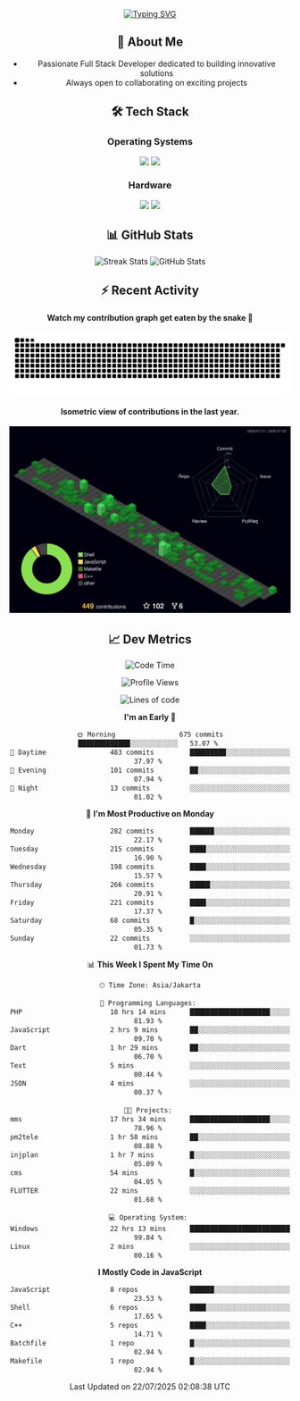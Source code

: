 <div align="center" style="max-width: 900px; margin: auto;">
<a href="https://github.com/thunderkex">
  <img src="https://readme-typing-svg.herokuapp.com?font=Fira+Code&pause=1000&center=true&vCenter=true&width=435&lines=Ha+ha!+I+am+here!;Told+you+a+storm+was+coming!" alt="Typing SVG" />
</a>

## 👋 About Me
- Passionate Full Stack Developer dedicated to building innovative solutions
- Always open to collaborating on exciting projects

## 🛠️ Tech Stack
### Operating Systems
<a href="#"><img src="https://img.shields.io/badge/Linux-FCC624?style=flat&logo=linux&logoColor=black"></a>
<a href="#"><img src="https://img.shields.io/badge/Windows-0078D6?style=flat&logo=windows&logoColor=white"></a>

### Hardware
<a href="#"><img src="https://img.shields.io/badge/Raspberry%20Pi-C51A4A?style=flat&logo=raspberrypi&logoColor=white"></a>
<a href="#"><img src="https://img.shields.io/badge/Arduino-00979D?style=flat&logo=Arduino&logoColor=white"></a>

## 📊 GitHub Stats
<div align="center">
  <img src="https://streak-stats.demolab.com?user=thunderkex&theme=tokyonight-duo&border_radius=20" alt="Streak Stats" />
  <img src="https://github-readme-stats.vercel.app/api?username=thunderkex&show_icons=true&theme=tokyonight&border_radius=20" alt="GitHub Stats" />
</div>

## ⚡ Recent Activity
<h4>Watch my contribution graph get eaten by the snake 🐍</h4>
<img width="600em" alt="thunderkex's Github commit snake" src="https://raw.githubusercontent.com/thunderkex/thunderkex/output/grid-snake-ov.svg" />

<h4>Isometric view of contributions in the last year.</h4>
<a href="./profile-3d-contrib/profile-night-green.svg">
	<img width="600em" src="./profile-3d-contrib/profile-night-green.svg">
</a>

## 📈 Dev Metrics
<!--START_SECTION:waka-->
![Code Time](http://img.shields.io/badge/Code%20Time-1%2C420%20hrs%2043%20mins-blue)

![Profile Views](http://img.shields.io/badge/Profile%20Views-1-blue)

![Lines of code](https://img.shields.io/badge/From%20Hello%20World%20I%27ve%20Written-3.4%20million%20lines%20of%20code-blue)

**I'm an Early 🐤** 

```text
🌞 Morning                675 commits         █████████████░░░░░░░░░░░░   53.07 % 
🌆 Daytime                483 commits         █████████░░░░░░░░░░░░░░░░   37.97 % 
🌃 Evening                101 commits         ██░░░░░░░░░░░░░░░░░░░░░░░   07.94 % 
🌙 Night                  13 commits          ░░░░░░░░░░░░░░░░░░░░░░░░░   01.02 % 
```
📅 **I'm Most Productive on Monday** 

```text
Monday                   282 commits         ██████░░░░░░░░░░░░░░░░░░░   22.17 % 
Tuesday                  215 commits         ████░░░░░░░░░░░░░░░░░░░░░   16.90 % 
Wednesday                198 commits         ████░░░░░░░░░░░░░░░░░░░░░   15.57 % 
Thursday                 266 commits         █████░░░░░░░░░░░░░░░░░░░░   20.91 % 
Friday                   221 commits         ████░░░░░░░░░░░░░░░░░░░░░   17.37 % 
Saturday                 68 commits          █░░░░░░░░░░░░░░░░░░░░░░░░   05.35 % 
Sunday                   22 commits          ░░░░░░░░░░░░░░░░░░░░░░░░░   01.73 % 
```


📊 **This Week I Spent My Time On** 

```text
🕑︎ Time Zone: Asia/Jakarta

💬 Programming Languages: 
PHP                      18 hrs 14 mins      ████████████████████░░░░░   81.93 % 
JavaScript               2 hrs 9 mins        ██░░░░░░░░░░░░░░░░░░░░░░░   09.70 % 
Dart                     1 hr 29 mins        ██░░░░░░░░░░░░░░░░░░░░░░░   06.70 % 
Text                     5 mins              ░░░░░░░░░░░░░░░░░░░░░░░░░   00.44 % 
JSON                     4 mins              ░░░░░░░░░░░░░░░░░░░░░░░░░   00.37 % 

🐱‍💻 Projects: 
mms                      17 hrs 34 mins      ████████████████████░░░░░   78.96 % 
pm2tele                  1 hr 58 mins        ██░░░░░░░░░░░░░░░░░░░░░░░   08.88 % 
injplan                  1 hr 7 mins         █░░░░░░░░░░░░░░░░░░░░░░░░   05.09 % 
cms                      54 mins             █░░░░░░░░░░░░░░░░░░░░░░░░   04.05 % 
FLUTTER                  22 mins             ░░░░░░░░░░░░░░░░░░░░░░░░░   01.68 % 

💻 Operating System: 
Windows                  22 hrs 13 mins      █████████████████████████   99.84 % 
Linux                    2 mins              ░░░░░░░░░░░░░░░░░░░░░░░░░   00.16 % 
```

**I Mostly Code in JavaScript** 

```text
JavaScript               8 repos             ██████░░░░░░░░░░░░░░░░░░░   23.53 % 
Shell                    6 repos             ████░░░░░░░░░░░░░░░░░░░░░   17.65 % 
C++                      5 repos             ████░░░░░░░░░░░░░░░░░░░░░   14.71 % 
Batchfile                1 repo              █░░░░░░░░░░░░░░░░░░░░░░░░   02.94 % 
Makefile                 1 repo              █░░░░░░░░░░░░░░░░░░░░░░░░   02.94 % 
```




 Last Updated on 22/07/2025 02:08:38 UTC
<!--END_SECTION:waka-->
</div>
